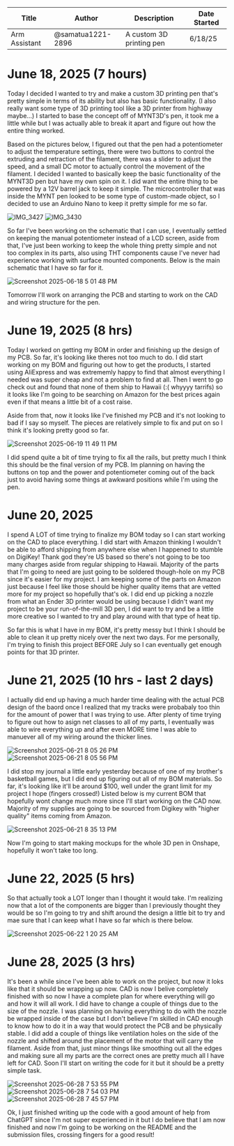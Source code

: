 | Title | Author | Description | Date Started |
| ------------- | ------------- | ------------- | ----------|
| Arm Assistant | @samatua1221-2896 | A custom 3D printing pen | 6/18/25 |

# June 18, 2025 (7 hours)

Today I decided I wanted to try and make a custom 3D printing pen that's pretty simple in terms of its ability but also has basic functionality. (I also really want some type of 3D printing tool like a 3D printer from highway maybe...) I started to base the concept off of MYNT3D's pen, it took me a little while but I was actually able to break it apart and figure out how the entire thing worked.

Based on the pictures below, I figured out that the pen had a potentiometer to adjust the temperature settings, there were two buttons to control the extruding and retraction of the filament, there was a slider to adjust the speed, and a small DC motor to actually control the movement of the filament. I decided I wanted to basically keep the basic functionality of the MYNT3D pen but have my own spin on it. I did want the entire thing to be powered by a 12V barrel jack to keep it simple. The microcontroller that was inside the MYNT pen looked to be some type of custom-made object, so I decided to use an Arduino Nano to keep it pretty simple for me so far.

![IMG_3427](https://github.com/user-attachments/assets/44d943f3-3548-469d-8d87-dddcd7e649f3)
![IMG_3430](https://github.com/user-attachments/assets/83a27d28-10fd-452b-a07b-a9b62b860080)


So far I've been working on the schematic that I can use, I eventually settled on keeping the manual potentiometer instead of a LCD screen, aside from that, I've just been working to keep the whole thing pretty simple and not too complex in its parts, also using THT components cause I've never had experience working with surface mounted components. Below is the main schematic that I have so far for it.

![Screenshot 2025-06-18 5 01 48 PM](https://github.com/user-attachments/assets/9a111527-ea79-4895-9bb5-a3904e44d945)

Tomorrow I'll work on arranging the PCB and starting to work on the CAD and wiring structure for the pen.


# June 19, 2025 (8 hrs)

Today I worked on getting my BOM in order and finishing up the design of my PCB. So far, it's looking like theres not too much to do. I did start working on my BOM and figuring out how to get the products, I started using AliExpress and was extrememly happy to find that almost everything I needed was super cheap and not a problem to find at all. Then I went to go check out and found that none of them ship to Hawaii (:( whyyyy tarrifs) so it looks like I'm going to be searching on Amazon for the best prices again even if that means a little bit of a cost raise. 

Aside from that, now it looks like I've finished my PCB and it's not looking to bad if I say so myself. The pieces are relatively simple to fix and put on so I think it's looking pretty good so far.

![Screenshot 2025-06-19 11 49 11 PM](https://github.com/user-attachments/assets/ae6cd512-47b7-4854-95fc-5c38adcaf6da)

I did spend quite a bit of time trying to fix all the rails, but pretty much I think this should be the final version of my PCB. Im planning on having the buttons on top and the power and potentiometer coming out of the back just to avoid having some things at awkward positions while I'm using the pen. 

# June 20, 2025 

I spend A LOT of time trying to finalize my BOM today so I can start working on the CAD to place everything. I did start with Amazon thinking I wouldn't be able to afford shipping from anywhere else when I happened to stumble on DigiKey! Thank god they're US based so there's not going to be too many charges aside from regular shipping to Hawaii. Majority of the parts that I'm going to need are just going to be soldered though-hole on my PCB since it's easier for my project. I am keeping some of the parts on Amazon just because I feel like those should be higher quality items that are vetted more for my project so hopefully that's ok. I did end up picking a nozzle from what an Ender 3D printer would be using because I didn't want my project to be your run-of-the-mill 3D pen, I did want to try and be a little more creative so I wanted to try and play around with that type of heat tip.

So far this is what I have in my BOM, it's pretty messy but I think I should be able to clean it up pretty nicely over the next two days. For me personally, I'm trying to finish this project BEFORE July so I can eventually get enough points for that 3D printer.


# June 21, 2025 (10 hrs - last 2 days)

I actually did end up having a much harder time dealing with the actual PCB design of the baord once I realized that my tracks were probabaly too thin for the amount of power that I was trying to use. After plenty of time trying to figure out how to asign net classes to all of my parts, I eventually was able to wire everything up and after even MORE time I was able to manuever all of my wiring around the thicker lines. 

![Screenshot 2025-06-21 8 05 26 PM](https://github.com/user-attachments/assets/fe79749f-b3bf-427d-867b-1afa534a65b0)
![Screenshot 2025-06-21 8 05 56 PM](https://github.com/user-attachments/assets/7ef17aa5-97cd-477a-9ba4-de3519b92036)

I did stop my journal a little early yesterday because of one of my brother's basketball games, but I did end up figuring out all of my BOM materials. So far, it's looking like it'll be around $100, well under the grant limit for my project I hope (fingers crossed!) Listed below is my current BOM that hopefully wont change much more since I'll start working on the CAD now. Majority of my supplies are going to be sourced from Digikey with "higher quality" items coming from Amazon.

![Screenshot 2025-06-21 8 35 13 PM](https://github.com/user-attachments/assets/c7131e94-2cbb-46b5-809a-d3b2fc227a87)

Now I'm going to start making mockups for the whole 3D pen in Onshape, hopefully it won't take too long.

# June 22, 2025 (5 hrs)

So that actually took a LOT longer than I thought it would take. I'm realizing now that a lot of the components are bigger than I previously thought they would be so I'm going to try and shift around the design a little bit to try and mae sure that I can keep what I have so far which is there below.

![Screenshot 2025-06-22 1 20 25 AM](https://github.com/user-attachments/assets/783cc91b-34ca-4a41-b5d4-95756fcef85d)

# June 28, 2025 (3 hrs)

It's been a while since I've been able to work on the project, but now it loks like that it should be wrapping up now. CAD is now I belive completely finished with so now I have a complete plan for where everything will go and how it will all work. I did have to change a couple of things due to the size of the nozzle. I was planning on having everything to do with the nozzle be wrapped inside of the case but I don't believe I'm skilled in CAD enough to know how to do it in a way that would protect the PCB and be physically stable. I did add a couple of things like ventilation holes on the side of the nozzle and shifted around the placement of the motor that will carry the filament. Aside from that, just minor things like smoothing out all the edges and making sure all my parts are the correct ones are pretty much all I have left for CAD. Soon I'll start on writing the code for it but it should be a pretty simple task.

![Screenshot 2025-06-28 7 53 55 PM](https://github.com/user-attachments/assets/a39868c7-b90c-4188-8d13-2a0990ff9dc0)
![Screenshot 2025-06-28 7 54 03 PM](https://github.com/user-attachments/assets/fd2785b7-2fc6-4383-8c06-95dd6d59b10b)
![Screenshot 2025-06-28 7 45 57 PM](https://github.com/user-attachments/assets/529f8018-048b-4713-bf77-519b191ee0d6)

Ok, I just finished writing up the code with a good amount of help from ChatGPT since I'm not super experienced in it but I do believe that I am now finished and now I'm going to be working on the README and the submission files, crossing fingers for a good result!

